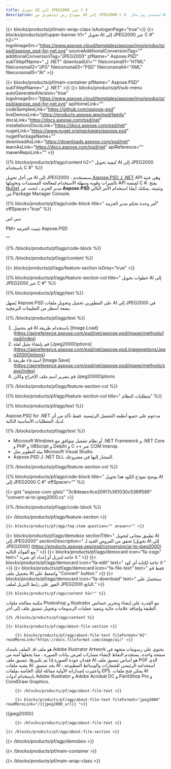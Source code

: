 ```yaml
---
title: تحويل AI إلى JPEG2000 عبر C #
description: نموذج رمز للتحويل من AI إلى JPEG2000 C #. استخدم رمز مثال API لملفات AI المجمعة لتحويل JPEG2000 داخل VB.NET أو Asp.NET أو أي تطبيق قائم على .NET.
---
```


{{< blocks/products/pf/main-wrap-class isAutogenPage="true">}}
{{< blocks/products/pf/upper-banner h1=" تحويل AI إلى JPEG2000 عبر C #" h2="" logoImageSrc="https://www.aspose.cloud/templates/aspose/img/products/psd/aspose_psd-for-net.svg" sourceAdditionalConversionTag="" additionalConversionTag="JPEG2000" pfName=" Aspose.PSD" subTitlepfName=" ل .NET" downloadUrl="" fileiconsmall1="HTML" fileiconsmall2="JPG" fileiconsmall3="PSD" fileiconsmall4="XML" fileiconsmall5="AI" >}}

{{< blocks/products/pf/main-container pfName=" Aspose.PSD" subTitlepfName=" ل .NET" >}}
{{< blocks/products/pf/sub-menu autoGeneratedVersion="true" logoImageSrc="https://www.aspose.cloud/templates/aspose/img/products/psd/aspose_psd-for-net.svg" apiHomeLink="" codeSamplesLink="https://github.com/aspose-psd" liveDemosLink="https://products.aspose.app/psd/family" docsLink="https://docs.aspose.com/psd/net" installationsDocsLink="https://docs.aspose.com/psd/net" nugetLink="https://www.nuget.org/packages/aspose.psd" nugetPackageName="" downloadAsLink="https://downloads.aspose.com/psd/net" learnAsLink="https://docs.aspose.com/psd/net" apiReference="" mavenRepoLink="" >}}

{{% blocks/products/pf/agp/content h2=" كيفية تحويل AI إلى JPEG2000 باستخدام C #" %}}

من أجل تحويل AI إلى JPEG2000 ، سنستخدم<a href="https://products.aspose.com/psd/net"> Aspose.PSD لـ .NET</a> API وهي غنية بالميزات وقوية وسهلة الاستخدام لمعالجة المستندات وتحويلها API لمنصة C #. يفتح<a href="https://www.nuget.org/packages/aspose.psd"> NuGet</a> مدير الحزم ، ابحث عن<b> Aspose.PSD</b> وتثبيته. يمكنك أيضًا استخدام الأمر التالي من Package Manager Console.

{{% blocks/products/pf/agp/code-block title=" أمر وحدة تحكم مدير الحزمة" offSpacer="true" %}}

سي اس

PM> تثبيت الحزمة Aspose.PSD

""

{{% /blocks/products/pf/agp/code-block %}}

{{% /blocks/products/pf/agp/content %}}

{{< blocks/products/pf/agp/feature-section isGrey="true" >}}

{{% blocks/products/pf/agp/feature-section-col title=" خطوات تحويل AI إلى JPEG2000 عبر C #" %}}

{{% blocks/products/pf/agp/text %}}

 يُسهل Aspose.PSD على المطورين تحميل وتحويل ملفات AI إلى JPEG2000 في بضعة أسطر من التعليمات البرمجية.

{{% /blocks/products/pf/agp/text %}}

1. قم بتحميل AI باستخدام طريقة [Image.Load] (https://apireference.aspose.com/psd/net/aspose.psd/image/methods/load/index)
1. قم بإنشاء مثيل لفئة [Jpeg2000Options] (https://apireference.aspose.com/psd/net/aspose.psd.imageoptions/Jpeg2000Options)
1. استدعاء طريقة [Image.Save] (https://apireference.aspose.com/psd/net/aspose.psd/image/methods/save/index)
1. قم بتمرير اسم ملف الإخراج وكائن Jpeg2000Options

{{% /blocks/products/pf/agp/feature-section-col %}}

{{% blocks/products/pf/agp/feature-section-col title=" متطلبات النظام" %}}

{{% blocks/products/pf/agp/text %}}

 Aspose.PSD for .NET مدعوم على جميع أنظمة التشغيل الرئيسية. فقط تأكد من أن لديك المتطلبات الأساسية التالية.

{{% /blocks/products/pf/agp/text %}}

- Microsoft Windows أو نظام تشغيل متوافق مع .NET Framework و .NET Core و PHP و VBScript و Delphi و C ++ عبر COM Interop.
- بيئة التطوير مثل Microsoft Visual Studio.
- Aspose.PSD لـ .NET DLL المشار إليها في مشروعك.

{{% /blocks/products/pf/agp/feature-section-col %}}

{{% blocks/products/pf/agp/code-block title=" يوضح نموذج الكود هذا تحويل AI إلى JPEG2000 C #" offSpacer="" %}}

{{< gist "aspose-com-gists" "3c8deaec4ce20917c561030c536ff589" "convert-ai-to-jpeg2000.cs" >}}

{{% /blocks/products/pf/agp/code-block %}}

{{< /blocks/products/pf/agp/feature-section >}}

    {{< blocks/products/pf/agp/faq-item question="" answer="" >}}
 

<!-- aboutfile Starts -->

{{< blocks/products/pf/agp/demobox sectionTitle=" تطبيق مجاني لتحويل AI إلى JPEG2000" sectionDescription=" تحقق من العروض الحية لـ [تحويل AI إلى JPEG2000] (https://products.aspose.app/psd/conversion/ai-to-jpeg2000) مع الفوائد التالية." >}}
        {{< blocks/products/pf/agp/democard icon="fa-cogs" text=" لا حاجة لتنزيل أو إعداد أي شيء." >}}
        {{< blocks/products/pf/agp/democard icon="fa-edit" text=" لا حاجة لكتابة أي كود." >}}
        {{< blocks/products/pf/agp/democard icon="fa-file-text" text=" فقط قم بتحميل ملف AI واضغط على \"Convert\" button." >}}
        {{< blocks/products/pf/agp/democard icon="fa-download" text=" ستحصل على الفور على رابط التنزيل لملف JPEG2000 الناتج." >}}

    {{% blocks/products/pf/agp/content h2="" %}}

مكتبة معالجة ملفات Photoshop و Illustrator مع القدرة على إنشاء وتحرير خصائص الطبقة وإضافة علامات مائية وتنفيذ عمليات الرسومات وتحويل تنسيق ملف إلى آخر.



    {{% /blocks/products/pf/agp/content %}}

    {{< blocks/products/pf/agp/about-file-section >}}

        {{< blocks/products/pf/agp/about-file-text fileFormat="AI" readMoreLink="https://docs.fileformat.com/image/ai/" >}}
الملف بامتداد .ai هو ملف Adobe Illustrator Artwork يحتوي على رسومات متجهة في صفحة واحدة. يستخدم النقاط لإنشاء مسارات لعرض بيانات الصورة ، مما يجعلها آمنة من فقدان جودة الصورة إذا تم تكبيرها. تنسيق ملف AI هو أساس تنسيق ملف PGF الذي يشبه ملفات AI. يجد تنسيق AI استخدامه الرئيسي للشعارات والوسائط المطبوعة ، واعتبرت إصداراته الأولية مماثلة لتلك الخاصة بملفات EPS. يمكن فتح ملفات AI باستخدام أدوات Adobe Illustrator و Adobe Acrobat DC و PaintShop Pro و CorelDraw Graphics.

        {{< /blocks/products/pf/agp/about-file-text >}}

        {{< blocks/products/pf/agp/about-file-text fileFormat="jpeg2000" readMoreLink="/{{jpeg2000_url}} ">}}
{{jpeg2000}}

        {{< /blocks/products/pf/agp/about-file-text >}}

    {{< /blocks/products/pf/agp/about-file-section >}}

{{< /blocks/products/pf/agp/demobox >}}

<!-- aboutfile Ends -->



{{< /blocks/products/pf/main-container >}}
    
{{< /blocks/products/pf/main-wrap-class >}}
